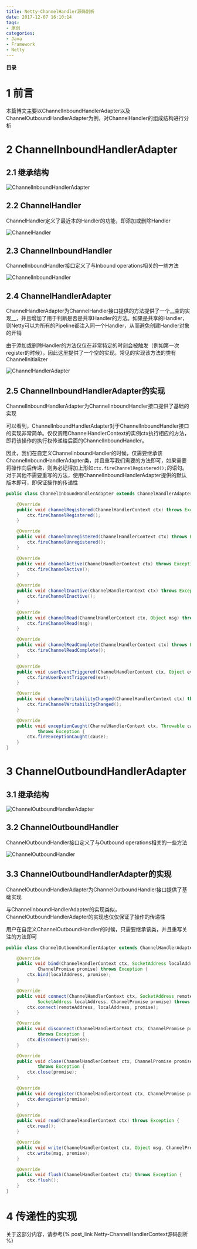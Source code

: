 ```yaml
---
title: Netty-ChannelHandler源码剖析
date: 2017-12-07 16:10:14
tags: 
- 原创
categories: 
- Java
- Framework
- Netty
---
```


__目录__

<!-- toc -->
<!--more-->

# 1 前言

本篇博文主要以ChannelInboundHandlerAdapter以及ChannelOutboundHandlerAdapter为例，对ChannelHandler的组成结构进行分析

# 2 ChannelInboundHandlerAdapter

## 2.1 继承结构

![ChannelInboundHandlerAdapter](/images/Netty-ChannelHandler源码剖析/ChannelInboundHandlerAdapter.png)

## 2.2 ChannelHandler

ChannelHandler定义了最近本的Handler的功能，即添加或删除Handler

![ChannelHandler](/images/Netty-ChannelHandler源码剖析/ChannelHandler.png)

## 2.3 ChannelInboundHandler

ChannelInboundHandler接口定义了与Inbound operations相关的一些方法

![ChannelInboundHandler](/images/Netty-ChannelHandler源码剖析/ChannelInboundHandler.png)

## 2.4 ChannelHandlerAdapter

ChannelHandlerAdapter为ChannelHandler接口提供的方法提供了一个__空的实现__，并且增加了用于判断是否是共享Handler的方法。如果是共享的Handler，则Netty可以为所有的Pipeline都注入同一个Handler，从而避免创建Handler对象的开销

由于添加或删除Handler的方法仅仅在非常特定的时刻会被触发（例如第一次register的时候），因此这里提供了一个空的实现。常见的实现该方法的类有ChannelInitializer

![ChannelHandlerAdapter](/images/Netty-ChannelHandler源码剖析/ChannelHandlerAdapter.png)

## 2.5 ChannelInboundHandlerAdapter的实现

ChannelInboundHandlerAdapter为ChannelInboundHandler接口提供了基础的实现

可以看到，ChannelInboundHandlerAdapter对于ChannelInboundHandler接口的实现非常简单。仅仅调用ChannelHandlerContext的实例ctx执行相应的方法，即将该操作的执行权传递给后面的ChannelInboundHandler。

因此，我们在自定义ChannelInboundHandler的时候，仅需要继承该ChannelInboundHandlerAdapter类，并且重写我们需要的方法即可，如果需要将操作向后传递，则务必记得加上形如`ctx.fireChannelRegistered();`的语句。对于其他不需要重写的方法，使用ChannelInboundHandlerAdapter提供的默认版本即可，即保证操作的传递性

```Java
public class ChannelInboundHandlerAdapter extends ChannelHandlerAdapter implements ChannelInboundHandler {

    @Override
    public void channelRegistered(ChannelHandlerContext ctx) throws Exception {
        ctx.fireChannelRegistered();
    }

    @Override
    public void channelUnregistered(ChannelHandlerContext ctx) throws Exception {
        ctx.fireChannelUnregistered();
    }

    @Override
    public void channelActive(ChannelHandlerContext ctx) throws Exception {
        ctx.fireChannelActive();
    }

    @Override
    public void channelInactive(ChannelHandlerContext ctx) throws Exception {
        ctx.fireChannelInactive();
    }

    @Override
    public void channelRead(ChannelHandlerContext ctx, Object msg) throws Exception {
        ctx.fireChannelRead(msg);
    }

    @Override
    public void channelReadComplete(ChannelHandlerContext ctx) throws Exception {
        ctx.fireChannelReadComplete();
    }

    @Override
    public void userEventTriggered(ChannelHandlerContext ctx, Object evt) throws Exception {
        ctx.fireUserEventTriggered(evt);
    }

    @Override
    public void channelWritabilityChanged(ChannelHandlerContext ctx) throws Exception {
        ctx.fireChannelWritabilityChanged();
    }

    @Override
    public void exceptionCaught(ChannelHandlerContext ctx, Throwable cause)
            throws Exception {
        ctx.fireExceptionCaught(cause);
    }
}
```

# 3 ChannelOutboundHandlerAdapter

## 3.1 继承结构

![ChannelOutboundHandlerAdapter](/images/Netty-ChannelHandler源码剖析/ChannelOutboundHandlerAdapter.png)

## 3.2 ChannelOutboundHandler

ChannelOutboundHandler接口定义了与Outbound operations相关的一些方法

![ChannelOutboundHandler](/images/Netty-ChannelHandler源码剖析/ChannelOutboundHandler.png)

## 3.3 ChannelOutboundHandlerAdapter的实现

ChannelOutboundHandlerAdapter为ChannelOutboundHandler接口提供了基础实现

与ChannelInboundHandlerAdapter的实现类似，ChannelOutboundHandlerAdapter的实现也仅仅保证了操作的传递性

用户在自定义ChannelOutboundHandler的时候，只需要继承该类，并且重写关注的方法即可

```Java
public class ChannelOutboundHandlerAdapter extends ChannelHandlerAdapter implements ChannelOutboundHandler {

    @Override
    public void bind(ChannelHandlerContext ctx, SocketAddress localAddress,
            ChannelPromise promise) throws Exception {
        ctx.bind(localAddress, promise);
    }

    @Override
    public void connect(ChannelHandlerContext ctx, SocketAddress remoteAddress,
            SocketAddress localAddress, ChannelPromise promise) throws Exception {
        ctx.connect(remoteAddress, localAddress, promise);
    }

    @Override
    public void disconnect(ChannelHandlerContext ctx, ChannelPromise promise)
            throws Exception {
        ctx.disconnect(promise);
    }

    @Override
    public void close(ChannelHandlerContext ctx, ChannelPromise promise)
            throws Exception {
        ctx.close(promise);
    }

    @Override
    public void deregister(ChannelHandlerContext ctx, ChannelPromise promise) throws Exception {
        ctx.deregister(promise);
    }

    @Override
    public void read(ChannelHandlerContext ctx) throws Exception {
        ctx.read();
    }

    @Override
    public void write(ChannelHandlerContext ctx, Object msg, ChannelPromise promise) throws Exception {
        ctx.write(msg, promise);
    }

    @Override
    public void flush(ChannelHandlerContext ctx) throws Exception {
        ctx.flush();
    }
}
```

# 4 传递性的实现

关于这部分内容，请参考{% post_link Netty-ChannelHandlerContext源码剖析 %}
